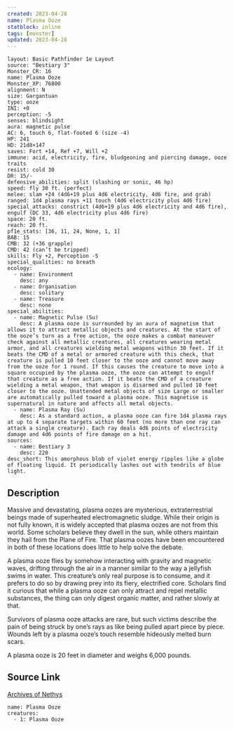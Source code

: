 ```yaml
---
created: 2023-04-28
name: Plasma Ooze
statblock: inline
tags: [monster]
updated: 2023-04-28
---
```

```statblock
layout: Basic Pathfinder 1e Layout
source: "Bestiary 3"
Monster_CR: 16
name: Plasma Ooze
Monster_XP: 76800
alignment: N
size: Gargantuan
type: ooze
INI: +0
perception: -5
senses: blindsight
aura: magnetic pulse
AC: 6, touch 6, flat-footed 6 (size -4)
HP: 241
HD: 21d8+147
saves: Fort +14, Ref +7, Will +2
immune: acid, electricity, fire, bludgeoning and piercing damage, ooze traits
resist: cold 30
DR: 15/-
defensive_abilities: split (slashing or sonic, 46 hp)
speed: fly 30 ft. (perfect)
melee: slam +24 (4d6+19 plus 4d6 electricity, 4d6 fire, and grab)
ranged: 1d4 plasma rays +11 touch (4d6 electricity plus 4d6 fire)
special_attacks: constrict (4d6+19 plus 4d6 electricity and 4d6 fire), engulf (DC 33, 4d6 electricity plus 4d6 fire)
space: 20 ft.
reach: 20 ft.
pf1e_stats: [36, 11, 24, None, 1, 1]
BAB: 15
CMB: 32 (+36 grapple)
CMD: 42 (can’t be tripped)
skills: Fly +2, Perception -5
special_qualities: no breath
ecology:
  - name: Environment
    desc: any
  - name: Organisation
    desc: solitary
  - name: Treasure
    desc: none
special_abilities:
  - name: Magnetic Pulse (Su)
    desc: A plasma ooze is surrounded by an aura of magnetism that allows it to attract metallic objects and creatures. At the start of the ooze’s turn as a free action, the ooze makes a combat maneuver check against all metallic creatures, all creatures wearing metal armor, and all creatures wielding metal weapons within 30 feet. If it beats the CMD of a metal or armored creature with this check, that creature is pulled 10 feet closer to the ooze and cannot move away from the ooze for 1 round. If this causes the creature to move into a square occupied by the plasma ooze, the ooze can attempt to engulf that creature as a free action. If it beats the CMD of a creature wielding a metal weapon, that weapon is disarmed and pulled 10 feet closer to the ooze. Unattended metal objects of size Large or smaller are automatically pulled toward a plasma ooze. This magnetism is supernatural in nature and affects all metal objects.
  - name: Plasma Ray (Su)
    desc: As a standard action, a plasma ooze can fire 1d4 plasma rays at up to 4 separate targets within 60 feet (no more than one ray can attack a single creature). Each ray deals 4d6 points of electricity damage and 4d6 points of fire damage on a hit.
sources:
  - name: Bestiary 3
    desc: 220
desc_short: This amorphous blob of violet energy ripples like a globe of floating liquid. It periodically lashes out with tendrils of blue light.
```
## Description
Massive and devastating, plasma oozes are mysterious, extraterrestrial beings made of superheated electromagnetic sludge. While their origin is not fully known, it is widely accepted that plasma oozes are not from this world. Some scholars believe they dwell in the sun, while others maintain they hail from the Plane of Fire. That plasma oozes have been encountered in both of these locations does little to help solve the debate.

A plasma ooze flies by somehow interacting with gravity and magnetic waves, drifting through the air in a manner similar to the way a jellyfish swims in water. This creature’s only real purpose is to consume, and it prefers to do so by drawing prey into its fiery, electrified core. Scholars find it curious that while a plasma ooze can only attract and repel metallic substances, the thing can only digest organic matter, and rather slowly at that.

Survivors of plasma ooze attacks are rare, but such victims describe the pain of being struck by one’s rays as like being pulled apart piece by piece. Wounds left by a plasma ooze’s touch resemble hideously melted burn scars.

A plasma ooze is 20 feet in diameter and weighs 6,000 pounds.
## Source Link
[Archives of Nethys](https://aonprd.com/MonsterDisplay.aspx?ItemName=Plasma%20Ooze)
```encounter-table
name: Plasma Ooze
creatures:
  - 1: Plasma Ooze
```
